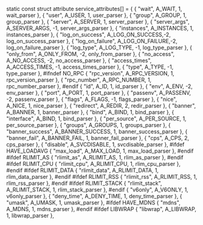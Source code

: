 static const struct attribute service_attributes[] =
{
   { "wait",           A_WAIT,           1,  wait_parser            },
   { "user",           A_USER,           1,  user_parser            },
   { "group",          A_GROUP,          1,  group_parser           },
   { "server",         A_SERVER,         1,  server_parser          },
   { "server_args",    A_SERVER_ARGS,   -1,  server_args_parser     },
   { "instances",      A_INSTANCES,      1,  instances_parser       },
   { "log_on_success", A_LOG_ON_SUCCESS,-2,  log_on_success_parser  },
   { "log_on_failure", A_LOG_ON_FAILURE,-2,  log_on_failure_parser  },
   { "log_type",       A_LOG_TYPE,      -1,  log_type_parser        },
   { "only_from",      A_ONLY_FROM,     -2,  only_from_parser       },
   { "no_access",      A_NO_ACCESS,     -2,  no_access_parser       },
   { "access_times",   A_ACCESS_TIMES,  -1,  access_times_parser    },
   { "type",           A_TYPE,          -1,  type_parser            },
#ifndef NO_RPC
   { "rpc_version",    A_RPC_VERSION,    1,  rpc_version_parser     },
   { "rpc_number",     A_RPC_NUMBER,     1,  rpc_number_parser      },
#endif
   { "id",             A_ID,             1,  id_parser              },
   { "env",            A_ENV,           -2,  env_parser             },
   { "port",           A_PORT,           1,  port_parser            },
   { "passenv",        A_PASSENV,       -2,  passenv_parser         },
   { "flags",          A_FLAGS,         -1,  flags_parser           },
   { "nice",           A_NICE,           1,  nice_parser            },
   { "redirect",       A_REDIR,          2,  redir_parser           },
   { "banner",         A_BANNER,         1,  banner_parser          },
   { "bind",           A_BIND,           1,  bind_parser            },
   { "interface",      A_BIND,           1,  bind_parser            },
   { "per_source",     A_PER_SOURCE,     1,  per_source_parser      },
   { "groups",         A_GROUPS,         1,  groups_parser          },
   { "banner_success", A_BANNER_SUCCESS, 1,  banner_success_parser  },
   { "banner_fail",    A_BANNER_FAIL,    1,  banner_fail_parser     },
   { "cps",            A_CPS,            2,  cps_parser             },
   { "disable",        A_SVCDISABLE,     1,  svcdisable_parser      },
#ifdef HAVE_LOADAVG
   { "max_load",       A_MAX_LOAD,       1,  max_load_parser        },
#endif
#ifdef RLIMIT_AS
   { "rlimit_as",      A_RLIMIT_AS,      1,  rlim_as_parser         },
#endif
#ifdef RLIMIT_CPU
   { "rlimit_cpu",     A_RLIMIT_CPU,     1,  rlim_cpu_parser        },
#endif
#ifdef RLIMIT_DATA
   { "rlimit_data",    A_RLIMIT_DATA,    1,  rlim_data_parser       },
#endif
#ifdef RLIMIT_RSS
   { "rlimit_rss",     A_RLIMIT_RSS,     1,  rlim_rss_parser        },
#endif
#ifdef RLIMIT_STACK
   { "rlimit_stack",   A_RLIMIT_STACK,   1,  rlim_stack_parser      },
#endif
   { "v6only",         A_V6ONLY,         1,  v6only_parser          },
   { "deny_time",      A_DENY_TIME,      1,  deny_time_parser       },
   { "umask",          A_UMASK,          1,  umask_parser           },
#ifdef HAVE_MDNS
   { "mdns",           A_MDNS,           1,  mdns_parser            },
#endif
#ifdef LIBWRAP
   { "libwrap",        A_LIBWRAP,        1, libwrap_parser          },
